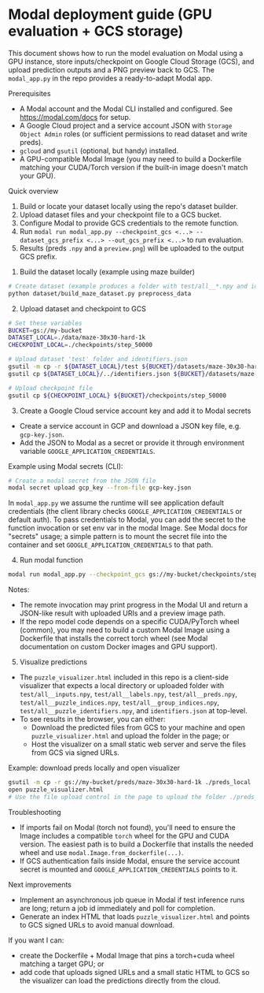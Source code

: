 # Modal deployment guide (GPU evaluation + GCS storage)

This document shows how to run the model evaluation on Modal using a GPU instance, store inputs/checkpoint on Google Cloud Storage (GCS), and upload prediction outputs and a PNG preview back to GCS. The `modal_app.py` in the repo provides a ready-to-adapt Modal app.

Prerequisites
- A Modal account and the Modal CLI installed and configured. See https://modal.com/docs for setup.
- A Google Cloud project and a service account JSON with `Storage Object Admin` roles (or sufficient permissions to read dataset and write preds).
- `gcloud` and `gsutil` (optional, but handy) installed.
- A GPU-compatible Modal Image (you may need to build a Dockerfile matching your CUDA/Torch version if the built-in image doesn't match your GPU).

Quick overview
1. Build or locate your dataset locally using the repo's dataset builder.
2. Upload dataset files and your checkpoint file to a GCS bucket.
3. Configure Modal to provide GCS credentials to the remote function.
4. Run `modal run modal_app.py --checkpoint_gcs <...> --dataset_gcs_prefix <...> --out_gcs_prefix <...>` to run evaluation.
5. Results (preds `.npy` and a `preview.png`) will be uploaded to the output GCS prefix.

1) Build the dataset locally (example using maze builder)
```bash
# Create dataset (example produces a folder with test/all__*.npy and identifiers.json)
python dataset/build_maze_dataset.py preprocess_data
```

2) Upload dataset and checkpoint to GCS
```bash
# Set these variables
BUCKET=gs://my-bucket
DATASET_LOCAL=./data/maze-30x30-hard-1k
CHECKPOINT_LOCAL=./checkpoints/step_50000

# Upload dataset 'test' folder and identifiers.json
gsutil -m cp -r ${DATASET_LOCAL}/test ${BUCKET}/datasets/maze-30x30-hard-1k/
gsutil cp ${DATASET_LOCAL}/../identifiers.json ${BUCKET}/datasets/maze-30x30-hard-1k/identifiers.json

# Upload checkpoint file
gsutil cp ${CHECKPOINT_LOCAL} ${BUCKET}/checkpoints/step_50000
```

3) Create a Google Cloud service account key and add it to Modal secrets
- Create a service account in GCP and download a JSON key file, e.g. `gcp-key.json`.
- Add the JSON to Modal as a secret or provide it through environment variable `GOOGLE_APPLICATION_CREDENTIALS`.

Example using Modal secrets (CLI):
```bash
# Create a modal secret from the JSON file
modal secret upload gcp_key --from-file gcp-key.json
```

In `modal_app.py` we assume the runtime will see application default credentials (the client library checks `GOOGLE_APPLICATION_CREDENTIALS` or default auth). To pass credentials to Modal, you can add the secret to the function invocation or set env var in the modal Image. See Modal docs for "secrets" usage; a simple pattern is to mount the secret file into the container and set `GOOGLE_APPLICATION_CREDENTIALS` to that path.

4) Run modal function
```bash
modal run modal_app.py --checkpoint_gcs gs://my-bucket/checkpoints/step_50000 --dataset_gcs_prefix gs://my-bucket/datasets/maze-30x30-hard-1k/test --out_gcs_prefix gs://my-bucket/preds/maze-30x30-hard-1k
```

Notes:
- The remote invocation may print progress in the Modal UI and return a JSON-like result with uploaded URIs and a preview image path.
- If the repo model code depends on a specific CUDA/PyTorch wheel (common), you may need to build a custom Modal Image using a Dockerfile that installs the correct torch wheel (see Modal documentation on custom Docker images and GPU support).

5) Visualize predictions
- The `puzzle_visualizer.html` included in this repo is a client-side visualizer that expects a local directory or uploaded folder with `test/all__inputs.npy`, `test/all__labels.npy`, `test/all__preds.npy`, `test/all__puzzle_indices.npy`, `test/all__group_indices.npy`, `test/all__puzzle_identifiers.npy`, and `identifiers.json` at top-level.
- To see results in the browser, you can either:
  - Download the predicted files from GCS to your machine and open `puzzle_visualizer.html` and upload the folder in the page; or
  - Host the visualizer on a small static web server and serve the files from GCS via signed URLs.

Example: download preds locally and open visualizer
```bash
gsutil -m cp -r gs://my-bucket/preds/maze-30x30-hard-1k ./preds_local
open puzzle_visualizer.html
# Use the file upload control in the page to upload the folder ./preds_local/test and identifiers.json
```

Troubleshooting
- If imports fail on Modal (torch not found), you'll need to ensure the Image includes a compatible `torch` wheel for the GPU and CUDA version. The easiest path is to build a Dockerfile that installs the needed wheel and use `modal.Image.from_dockerfile(...)`.
- If GCS authentication fails inside Modal, ensure the service account secret is mounted and `GOOGLE_APPLICATION_CREDENTIALS` points to it.

Next improvements
- Implement an asynchronous job queue in Modal if test inference runs are long; return a job id immediately and poll for completion.
- Generate an index HTML that loads `puzzle_visualizer.html` and points to GCS signed URLs to avoid manual download.

If you want I can:
- create the Dockerfile + Modal Image that pins a torch+cuda wheel matching a target GPU; or
- add code that uploads signed URLs and a small static HTML to GCS so the visualizer can load the predictions directly from the cloud.
